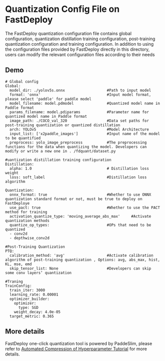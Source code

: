 # Quantization Config File on FastDeploy

The FastDeploy quantization configuration file contains global configuration, quantization distillation training configuration, post-training quantization configuration and training configuration.
In addition to using the configuration files provided by FastDeploy directly in this directory, users can modify the relevant configuration files according to their needs

## Demo

```
# Global config
Global:
  model_dir: ./yolov5s.onnx                   #Path to input model
  format: 'onnx'                              #Input model format, please select 'paddle' for paddle model
  model_filename: model.pdmodel               #Quantized model name in Paddle format
  params_filename: model.pdiparams            #Parameter name for quantized model name in Paddle format
  image_path: ./COCO_val_320                  #Data set paths for post-training quantization or quantized distillation
  arch: YOLOv5                                #Model Architecture
  input_list: ['x2paddle_images']             #Input name of the model to be quantified
  preprocess: yolo_image_preprocess           #The preprocessing functions for the data when quantizing the model. Developers can modify or write a new one in . /fdquant/dataset.py

#uantization distillation training configuration
Distillation:
  alpha: 1.0                                  # Distillation loss weight
  loss: soft_label                            #Distillation loss algorithm

Quantization:
  onnx_format: true                           #Whether to use ONNX quantization standard format or not, must be true to deploy on FastDeploye
  use_pact: true                              #Whether to use the PACT method for training
  activation_quantize_type: 'moving_average_abs_max'     #Activate quantization methods
  quantize_op_types:                          #OPs that need to be quantized
  - conv2d
  - depthwise_conv2d

#Post-Training Quantization
PTQ:
  calibration_method: 'avg'                   #Activate calibration algorithm of post-training quantization , Options: avg, abs_max, hist, KL, mse, emd
  skip_tensor_list: None                      #Developers can skip some conv layers‘ quantization

#Traning
TrainConfig:
  train_iter: 3000
  learning_rate: 0.00001
  optimizer_builder:
    optimizer:
      type: SGD
    weight_decay: 4.0e-05
  target_metric: 0.365
```

## More details

FastDeploy one-click quantization tool is powered by PaddeSlim, please refer to [Automated Compression of Hyperparameter Tutorial](https://github.com/PaddlePaddle/PaddleSlim/blob/develop/example/auto_compression/hyperparameter_tutorial.md) for more details.
